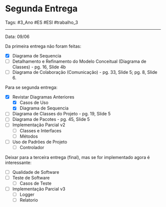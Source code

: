 # Segunda Entrega

Tags: #3_Ano #ES #ESI #trabalho_3 

---

Data: 09/06

Da primeira entrega não foram feitas:

- [x] Diagrama de Sequencia
- [ ] Detalhamento e Refinamento do Modelo Conceitual (Diagrama de Classes) - pg. 16, Slide 4b
- [ ] Diagrama de Colaboração (Comunicação) - pg. 33, Slide 5; pg. 8, Slide 6.

Para se segunda entrega:
- [x] Revistar Diagramas Anteriores
	- [x] Casos de Uso
	- [x] Diagrama de Sequencia
- [ ] Diagrama de Classes do Projeto - pg. 19, Slide 5
- [ ] Diagrama de Pacotes - pg. 45, Slide 5
- [ ] Implementação Parcial v2
	- [ ] Classes e Interfaces
	- [ ] Métodos
- [ ] Uso de Padrões de Projeto
	- [ ] Controlador

Deixar para a terceira entrega (final), mas se for implementado agora é interessante:
- [ ] Qualidade de Software
- [ ] Teste de Software
	- [ ] Casos de Teste
- [ ] Implementação Parcial v3
	- [ ] Logger
	- [ ] Relatorio
